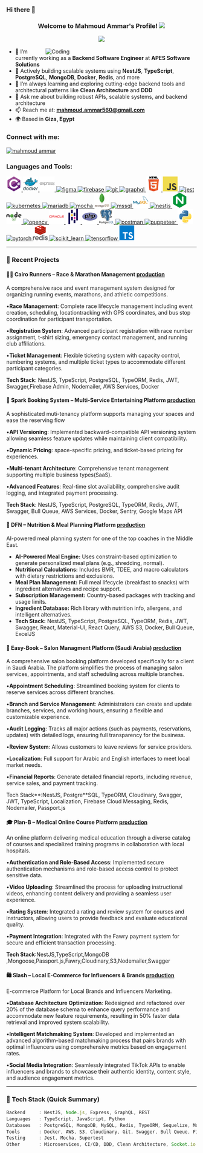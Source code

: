 ### Hi there 👋

<h3 align="center">
  Welcome to Mahmoud Ammar's Profile!
  <img src="https://media.giphy.com/media/hvRJCLFzcasrR4ia7z/giphy.gif" width="28">
</h3>

<!-- Typing SVG by DenverCoder1 -->
<p align="center">
  <a href="https://github.com/DenverCoder1/readme-typing-svg">
    <img src="https://readme-typing-svg.herokuapp.com/?lines=Backend%20Software%20Engineer;Always%20Learning%20and%20Building&font=Fira%20Code&center=true&width=440&height=45&color=f75c7e&vCenter=true&size=22">
  </a>
</p>

<img align="right" alt="Coding" width="400" src="https://cdn.dribbble.com/users/1162077/screenshots/3848914/programmer.gif" />

- 🔭 I’m currently working as a **Backend Software Engineer** at **APES Software Solutions**
- 🚀 Actively building scalable systems using **NestJS**, **TypeScript**, **PostgreSQL**, **MongoDB**, **Docker**, **Redis**, and more
- 🌱 I’m always learning and exploring cutting-edge backend tools and architectural patterns like **Clean Architecture** and **DDD**
- 💬 Ask me about building robust APIs, scalable systems, and backend architecture
- 📫 Reach me at: **mahmoud.ammar560@gmail.com**
- 🌍 Based in **Giza, Egypt**

<h3 align="left">Connect with me:</h3>
<p align="left">
<a href="https://www.linkedin.com/in/mahmoud-ammar-539713193/" target="blank">
  <img align="center" src="https://raw.githubusercontent.com/rahuldkjain/github-profile-readme-generator/master/src/images/icons/Social/linked-in-alt.svg" alt="mahmoud ammar" height="30" width="40" />
</a>
</p>

<h3 align="left">Languages and Tools:</h3>
<p align="left">
<p align="left"> <a href="https://www.w3schools.com/cs/" target="_blank" rel="noreferrer"> <img src="https://raw.githubusercontent.com/devicons/devicon/master/icons/csharp/csharp-original.svg" alt="csharp" width="40" height="40"/> </a> <a href="https://www.docker.com/" target="_blank" rel="noreferrer"> <img src="https://raw.githubusercontent.com/devicons/devicon/master/icons/docker/docker-original-wordmark.svg" alt="docker" width="40" height="40"/> </a> <a href="https://expressjs.com" target="_blank" rel="noreferrer"> <img src="https://raw.githubusercontent.com/devicons/devicon/master/icons/express/express-original-wordmark.svg" alt="express" width="40" height="40"/> </a> <a href="https://www.figma.com/" target="_blank" rel="noreferrer"> <img src="https://www.vectorlogo.zone/logos/figma/figma-icon.svg" alt="figma" width="40" height="40"/> </a> <a href="https://firebase.google.com/" target="_blank" rel="noreferrer"> <img src="https://www.vectorlogo.zone/logos/firebase/firebase-icon.svg" alt="firebase" width="40" height="40"/> </a> <a href="https://git-scm.com/" target="_blank" rel="noreferrer"> <img src="https://www.vectorlogo.zone/logos/git-scm/git-scm-icon.svg" alt="git" width="40" height="40"/> </a> <a href="https://graphql.org" target="_blank" rel="noreferrer"> <img src="https://www.vectorlogo.zone/logos/graphql/graphql-icon.svg" alt="graphql" width="40" height="40"/> </a> <a href="https://www.w3.org/html/" target="_blank" rel="noreferrer"> <img src="https://raw.githubusercontent.com/devicons/devicon/master/icons/html5/html5-original-wordmark.svg" alt="html5" width="40" height="40"/> </a> <a href="https://developer.mozilla.org/en-US/docs/Web/JavaScript" target="_blank" rel="noreferrer"> <img src="https://raw.githubusercontent.com/devicons/devicon/master/icons/javascript/javascript-original.svg" alt="javascript" width="40" height="40"/> </a> <a href="https://jestjs.io" target="_blank" rel="noreferrer"> <img src="https://www.vectorlogo.zone/logos/jestjsio/jestjsio-icon.svg" alt="jest" width="40" height="40"/> </a> <a href="https://kubernetes.io" target="_blank" rel="noreferrer"> <img src="https://www.vectorlogo.zone/logos/kubernetes/kubernetes-icon.svg" alt="kubernetes" width="40" height="40"/> </a> <a href="https://mariadb.org/" target="_blank" rel="noreferrer"> <img src="https://www.vectorlogo.zone/logos/mariadb/mariadb-icon.svg" alt="mariadb" width="40" height="40"/> </a> <a href="https://mochajs.org" target="_blank" rel="noreferrer"> <img src="https://www.vectorlogo.zone/logos/mochajs/mochajs-icon.svg" alt="mocha" width="40" height="40"/> </a> <a href="https://www.mongodb.com/" target="_blank" rel="noreferrer"> <img src="https://raw.githubusercontent.com/devicons/devicon/master/icons/mongodb/mongodb-original-wordmark.svg" alt="mongodb" width="40" height="40"/> </a> <a href="https://www.microsoft.com/en-us/sql-server" target="_blank" rel="noreferrer"> <img src="https://www.svgrepo.com/show/303229/microsoft-sql-server-logo.svg" alt="mssql" width="40" height="40"/> </a> <a href="https://www.mysql.com/" target="_blank" rel="noreferrer"> <img src="https://raw.githubusercontent.com/devicons/devicon/master/icons/mysql/mysql-original-wordmark.svg" alt="mysql" width="40" height="40"/> </a><a href="https://nestjs.com/" target="_blank" rel="noreferrer"> 
  <img src="https://cdn.jsdelivr.net/gh/devicons/devicon/icons/nestjs/nestjs-plain.svg" alt="nestjs" width="40" height="40"/> 
</a>
</a> <a href="https://www.nginx.com" target="_blank" rel="noreferrer"> <img src="https://raw.githubusercontent.com/devicons/devicon/master/icons/nginx/nginx-original.svg" alt="nginx" width="40" height="40"/> </a> <a href="https://nodejs.org" target="_blank" rel="noreferrer"> <img src="https://raw.githubusercontent.com/devicons/devicon/master/icons/nodejs/nodejs-original-wordmark.svg" alt="nodejs" width="40" height="40"/> </a> <a href="https://opencv.org/" target="_blank" rel="noreferrer"> <img src="https://www.vectorlogo.zone/logos/opencv/opencv-icon.svg" alt="opencv" width="40" height="40"/> </a> <a href="https://www.oracle.com/" target="_blank" rel="noreferrer"> <img src="https://raw.githubusercontent.com/devicons/devicon/master/icons/oracle/oracle-original.svg" alt="oracle" width="40" height="40"/> </a> <a href="https://pandas.pydata.org/" target="_blank" rel="noreferrer"> <img src="https://raw.githubusercontent.com/devicons/devicon/2ae2a900d2f041da66e950e4d48052658d850630/icons/pandas/pandas-original.svg" alt="pandas" width="40" height="40"/> </a> <a href="https://www.php.net" target="_blank" rel="noreferrer"> <img src="https://raw.githubusercontent.com/devicons/devicon/master/icons/php/php-original.svg" alt="php" width="40" height="40"/> </a> <a href="https://www.postgresql.org" target="_blank" rel="noreferrer"> <img src="https://raw.githubusercontent.com/devicons/devicon/master/icons/postgresql/postgresql-original-wordmark.svg" alt="postgresql" width="40" height="40"/> </a> <a href="https://postman.com" target="_blank" rel="noreferrer"> <img src="https://www.vectorlogo.zone/logos/getpostman/getpostman-icon.svg" alt="postman" width="40" height="40"/> </a> <a href="https://github.com/puppeteer/puppeteer" target="_blank" rel="noreferrer"> <img src="https://www.vectorlogo.zone/logos/pptrdev/pptrdev-official.svg" alt="puppeteer" width="40" height="40"/> </a> <a href="https://www.python.org" target="_blank" rel="noreferrer"> <img src="https://raw.githubusercontent.com/devicons/devicon/master/icons/python/python-original.svg" alt="python" width="40" height="40"/> </a> <a href="https://pytorch.org/" target="_blank" rel="noreferrer"> <img src="https://www.vectorlogo.zone/logos/pytorch/pytorch-icon.svg" alt="pytorch" width="40" height="40"/> </a> <a href="https://redis.io" target="_blank" rel="noreferrer"> <img src="https://raw.githubusercontent.com/devicons/devicon/master/icons/redis/redis-original-wordmark.svg" alt="redis" width="40" height="40"/> </a> <a href="https://scikit-learn.org/" target="_blank" rel="noreferrer"> <img src="https://upload.wikimedia.org/wikipedia/commons/0/05/Scikit_learn_logo_small.svg" alt="scikit_learn" width="40" height="40"/> </a> <a href="https://www.tensorflow.org" target="_blank" rel="noreferrer"> <img src="https://www.vectorlogo.zone/logos/tensorflow/tensorflow-icon.svg" alt="tensorflow" width="40" height="40"/> </a> <a href="https://www.typescriptlang.org/" target="_blank" rel="noreferrer"> <img src="https://raw.githubusercontent.com/devicons/devicon/master/icons/typescript/typescript-original.svg" alt="typescript" width="40" height="40"/> </a> </p></p>

---

### 🧠 Recent Projects

#### 🏃‍♂️ Cairo Runners – Race & Marathon Management [production](#)
A comprehensive race and event management system designed for organizing running events, marathons, and athletic competitions.

•**Race Management**: Complete race lifecycle management including event creation, scheduling, locationtracking with GPS coordinates, and bus stop coordination for participant transportation.

•**Registration System**: Advanced participant registration with race number assignment, t-shirt sizing, emergency contact management, and running club affiliations.

•**Ticket Management**: Flexible ticketing system with capacity control, numbering systems, and multiple ticket types to accommodate different participant categories.

**Tech Stack**: NestJS, TypeScript, PostgreSQL, TypeORM, Redis, JWT, Swagger,Firebase Admin, Nodemailer, AWS Services, Docker

#### 📅 Spark Booking System – Multi-Service Entertaining Platform [production](#)
A sophisticated muti-tenancy platform supports managing your spaces and ease the reserving flow 

•**API Versioning**: Implemented backward-compatible API versioning system allowing seamless feature updates while maintaining client compatibility.

•**Dynamic Pricing**: space-specific pricing, and ticket-based pricing for experiences.

•**Multi-tenant Architecture**: Comprehensive tenant management supporting multiple business types(SaaS).

•**Advanced Features**: Real-time slot availability, comprehensive audit logging, and integrated payment processing.

**Tech Stack**: NestJS, TypeScript, PostgreSQL, TypeORM, Redis, JWT, Swagger, Bull Queue, AWS Services, Docker,
Sentry, Google Maps API


#### 🥗 DFN – Nutrition & Meal Planning Platform [production](#)
AI-powered meal planning system for one of the top coaches in the Middle East.
- **AI-Powered Meal Engine:** Uses constraint-based optimization to generate personalized meal plans (e.g., shredding, normal).
- **Nutritional Calculations:** Includes BMR, TDEE, and macro calculators with dietary restrictions and exclusions.
- **Meal Plan Management:** Full meal lifecycle (breakfast to snacks) with ingredient alternatives and recipe support.
- **Subscription Management:** Country-based packages with tracking and usage limits.
- **Ingredient Database:** Rich library with nutrition info, allergens, and intelligent alternatives.
- **Tech Stack:** NestJS, TypeScript, PostgreSQL, TypeORM, Redis, JWT, Swagger, React, Material-UI, React Query, AWS S3, Docker, Bull Queue, ExcelJS

#### 🚀 Easy-Book – Salon Managment Platform (Saudi Arabia) [production](#)
A comprehensive salon booking platform developed specifically for a client in Saudi Arabia. The platform simplifies
the process of managing salon services, appointments, and staff scheduling across multiple branches.

•**Appointment Scheduling**: Streamlined booking system for clients to reserve services across different branches.

•**Branch and Service Management**: Administrators can create and update branches, services, and working hours, ensuring a flexible and customizable experience.

•**Audit Logging**: Tracks all major actions (such as payments, reservations, updates) with detailed logs, ensuring full transparency for the business.

•**Review System**: Allows customers to leave reviews for service providers.

•**Localization**: Full support for Arabic and English interfaces to meet local market needs.

•**Financial Reports**: Generate detailed financial reports, including revenue, service sales, and payment tracking.

Tech Stack**:NestJS, Postgre**SQL, TypeORM, Cloudinary, Swagger, JWT, TypeScript, Localization, Firebase Cloud
Messaging, Redis, Nodemailer, Passport.js

#### 🎓 Plan-B – Medical Online Course Platform [production](#)

An online platform delivering medical education through a diverse catalog of courses and specialized training programs in collaboration with local hospitals.

•**Authentication and Role-Based Access**: Implemented secure authentication mechanisms and role-based access control to protect sensitive data.

•**Video Uploading**: Streamlined the process for uploading instructional videos, enhancing content delivery and providing a seamless user experience.

•**Rating System**: Integrated a rating and review system for courses and instructors, allowing users to provide feedback and evaluate educational quality.

•**Payment Integration**: Integrated with the Fawry payment system for secure and efficient transaction
processing.

**Tech Stack**:NestJS,TypeScript,MongoDB ,Mongoose,Passport.js,Fawry,Cloudinary,S3,Nodemailer,Swagger



#### 🛍️ Slash – Local E-Commerce for Influencers & Brands [production](#)
E-commerce Platform for Local Brands and Influencers Marketing.

•**Database Architecture Optimization**: Redesigned and refactored over 20% of the database schema to enhance query performance and accommodate new feature requirements, resulting in 50% faster data retrieval and improved system scalability.

•**Intelligent Matchmaking System**: Developed and implemented an advanced algorithm-based matchmaking process that pairs brands with optimal influencers using comprehensive metrics based on engagement rates.

•**Social Media Integration**: Seamlessly integrated TikTok APIs to enable influencers and brands to showcase their authentic identity, content style, and audience engagement metrics.

---

### 🧰 Tech Stack (Quick Summary)

```ts
Backend     : NestJS, Node.js, Express, GraphQL, REST
Languages   : TypeScript, JavaScript, Python
Databases   : PostgreSQL, MongoDB, MySQL, Redis, TypeORM, Sequelize, Mongoose
Tools       : Docker, AWS, S3, Cloudinary, Git, Swagger, Bull Queue, Firebase
Testing     : Jest, Mocha, Supertest
Other       : Microservices, CI/CD, DDD, Clean Architecture, Socket.io
